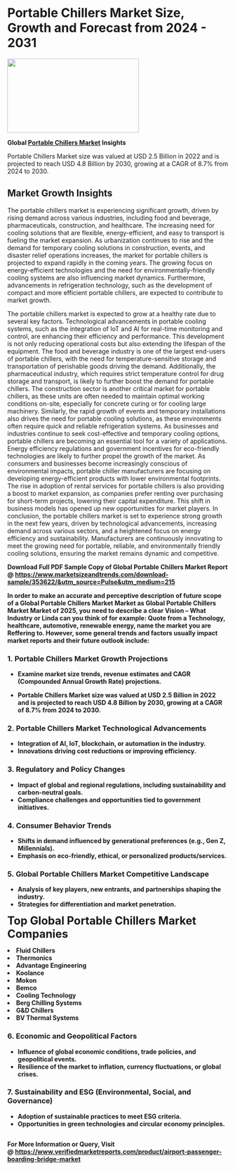 <H1>Portable Chillers Market Size, Growth and Forecast from 2024 - 2031</H1><img class="aligncenter size-medium wp-image-584254" src="https://thirdeyenews.in/wp-content/uploads/2024/09/Global-Market-Research-300x168.jpeg" alt="" width="300" height="168" /><p><strong>Global&nbsp;<a href="https://www.marketsizeandtrends.com/download-sample/353622/&amp;utm_source=Pulse&amp;utm_medium=215">Portable Chillers Market</a> Insights</strong></p><p>Portable Chillers Market size was valued at USD 2.5 Billion in 2022 and is projected to reach USD 4.8 Billion by 2030, growing at a CAGR of 8.7% from 2024 to 2030.</p><p><h2>Market Growth Insights</h2> <p>The portable chillers market is experiencing significant growth, driven by rising demand across various industries, including food and beverage, pharmaceuticals, construction, and healthcare. The increasing need for cooling solutions that are flexible, energy-efficient, and easy to transport is fueling the market expansion. As urbanization continues to rise and the demand for temporary cooling solutions in construction, events, and disaster relief operations increases, the market for portable chillers is projected to expand rapidly in the coming years. The growing focus on energy-efficient technologies and the need for environmentally-friendly cooling systems are also influencing market dynamics. Furthermore, advancements in refrigeration technology, such as the development of compact and more efficient portable chillers, are expected to contribute to market growth.</p> <p><strong></strong></p> <p>The portable chillers market is expected to grow at a healthy rate due to several key factors. Technological advancements in portable cooling systems, such as the integration of IoT and AI for real-time monitoring and control, are enhancing their efficiency and performance. This development is not only reducing operational costs but also extending the lifespan of the equipment. The food and beverage industry is one of the largest end-users of portable chillers, with the need for temperature-sensitive storage and transportation of perishable goods driving the demand. Additionally, the pharmaceutical industry, which requires strict temperature control for drug storage and transport, is likely to further boost the demand for portable chillers. The construction sector is another critical market for portable chillers, as these units are often needed to maintain optimal working conditions on-site, especially for concrete curing or for cooling large machinery. Similarly, the rapid growth of events and temporary installations also drives the need for portable cooling solutions, as these environments often require quick and reliable refrigeration systems. As businesses and industries continue to seek cost-effective and temporary cooling options, portable chillers are becoming an essential tool for a variety of applications. Energy efficiency regulations and government incentives for eco-friendly technologies are likely to further propel the growth of the market. As consumers and businesses become increasingly conscious of environmental impacts, portable chiller manufacturers are focusing on developing energy-efficient products with lower environmental footprints. The rise in adoption of rental services for portable chillers is also providing a boost to market expansion, as companies prefer renting over purchasing for short-term projects, lowering their capital expenditure. This shift in business models has opened up new opportunities for market players. In conclusion, the portable chillers market is set to experience strong growth in the next few years, driven by technological advancements, increasing demand across various sectors, and a heightened focus on energy efficiency and sustainability. Manufacturers are continuously innovating to meet the growing need for portable, reliable, and environmentally friendly cooling solutions, ensuring the market remains dynamic and competitive.</p> <p><strong></p><p><span class=""><strong>Download Full PDF Sample Copy of Global Portable Chillers Market Report</strong> @ <a href="https://www.marketsizeandtrends.com/download-sample/353622/&amp;utm_source=Pulse&amp;utm_medium=215" target="_blank">https://www.marketsizeandtrends.com/download-sample/353622/&amp;utm_source=Pulse&amp;utm_medium=215</a></span></p><p>In order to make an accurate and perceptive description of future scope of a Global&nbsp;Portable Chillers Market Market as Global&nbsp;Portable Chillers Market Market of 2025, you need to describe a clear Vision &ndash; What Industry or Linda can you think of for example: Quote from a Technology, healthcare, automotive, renewable energy, name the market you are Reffering to. However, some general trends and factors usually impact market reports and their future outlook include:</p><h3>1.&nbsp;<strong>Portable Chillers Market Growth Projections</strong></h3><ul><li>Examine market size trends, revenue estimates and CAGR (Compounded Annual Growth Rate) projections.</li><li><p>Portable Chillers Market size was valued at USD 2.5 Billion in 2022 and is projected to reach USD 4.8 Billion by 2030, growing at a CAGR of 8.7% from 2024 to 2030.</p></li></ul><h3>2.&nbsp;<strong>Portable Chillers Market Technological Advancements</strong></h3><ul><li>Integration of AI, IoT, blockchain, or automation in the industry.</li><li>Innovations driving cost reductions or improving efficiency.</li></ul><h3>3.&nbsp;<strong>Regulatory and Policy Changes</strong></h3><ul><li>Impact of global and regional regulations, including sustainability and carbon-neutral goals.</li><li>Compliance challenges and opportunities tied to government initiatives.</li></ul><h3>4.&nbsp;<strong>Consumer Behavior Trends</strong></h3><ul><li>Shifts in demand influenced by generational preferences (e.g., Gen Z, Millennials).</li><li>Emphasis on eco-friendly, ethical, or personalized products/services.</li></ul><h3>5.&nbsp;<strong>Global Portable Chillers Market Competitive Landscape</strong></h3><ul><li>Analysis of key players, new entrants, and partnerships shaping the industry.</li><li>Strategies for differentiation and market penetration.</li></ul><p data-pm-slice="1 1 []"><span style="color: inherit; font-family: inherit; font-size: 25px;">Top Global Portable Chillers Market Companies</span></p><div class="" data-test-id=""><p><li>Fluid Chillers</li><li> Thermonics</li><li> Advantage Engineering</li><li> Koolance</li><li> Mokon</li><li> Bemco</li><li> Cooling Technology</li><li> Berg Chilling Systems</li><li> G&D Chillers</li><li> BV Thermal Systems</li></p></div><h3>6.&nbsp;<strong>Economic and Geopolitical Factors</strong></h3><ul><li>Influence of global economic conditions, trade policies, and geopolitical events.</li><li>Resilience of the market to inflation, currency fluctuations, or global crises.</li></ul><h3>7.&nbsp;<strong>Sustainability and ESG (Environmental, Social, and Governance)</strong></h3><ul><li>Adoption of sustainable practices to meet ESG criteria.</li><li>Opportunities in green technologies and circular economy principles.</li></ul><h2><strong style="font-size: 14px;">For More Information or Query, Visit @&nbsp;</strong><a style="background-color: #ffffff; font-size: 14px;" href="https://www.marketsizeandtrends.com/report/portable-chillers-market/" target="_blank">https://www.verifiedmarketreports.com/product/airport-passenger-boarding-bridge-market</a></h2>
